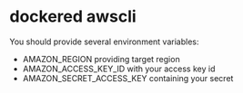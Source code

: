 # dockered awscli

You should provide several environment variables:

- AMAZON_REGION providing target region
- AMAZON_ACCESS_KEY_ID with your access key id
- AMAZON_SECRET_ACCESS_KEY containing your secret
